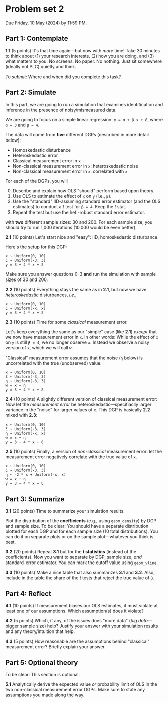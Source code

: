 # Problem set 2

Due Friday, 10 May (2024) by 11:59 PM.

## Part 1: Contemplate

**1.1** (5 points) It's that time again—but now with *more* time! Take 30 minutes to think about (1) your research interests, (2) how you are doing, and (3) what matters to you. No screens. No paper. No nothing. Just sit somewhere (ideally not PLC) quietly and think.

*To submit:* Where and when did you complete this task?

## Part 2: Simulate

In this part, we are going to run a simulation that examines identification and inference in the presence of noisy/mismeasured data. 

We are going to focus on a simple linear regression: `y = ɑ + β x + Ɛ`, where `ɑ = 3` and `β = 4`.

The data will come from **five** different DGPs (described in more detail below):

- Homoskedastic disturbance
- Heteroskedastic error
- Classical measurement error in `x`
- Non-classical measurement error in `x`: heteroskedastic noise
- Non-classical measurement error in `x`: correlated with `x`

For each of the DGPs, you will

0. Describe and explain how OLS "should" perform based upon theory.
1. Use OLS to estimate the effect of `x` on `y` (i.e., `β`).
2. Use the "standard" IID-assuming standard error estimator (and the OLS estimates) to conduct a *t* test for `β = 4`. Keep the *t* stat.
3. Repeat the test but use the het.-robust standard error estimator.

with **two** different sample sizes: 30 and 200. For each sample size, you should try to run 1,000 iterations (10,000 would be even better).

**2.1** (10 points) Let's start nice and "easy": IID, homoskedastic disturbance.

Here's the setup for this DGP:

```
x ~ Uniform(0, 10)
Ɛ ~ Uniform(-3, 3)
y = 3 + 4 * x + Ɛ
```

Make sure you answer questions 0–3 **and** run the simulation with sample sizes of 30 and 200.

**2.2** (10 points) Everything stays the same as in **2.1**, but now we have *heteroskedastic* disturbances, *i.e.*,

```
x ~ Uniform(0, 10)
Ɛ ~ Uniform(-x, x)
y = 3 + 4 * x + Ɛ
```

**2.3** (10 points) Time for some *classical* measurement error. 

Let's keep everything the same as our "simple" case (like **2.1**) *except* that we now have measurement error in `x`. In other words: While the effect of `x` on `y` is still `β = 4`, we no longer observe `x`. Instead we observe a noisy version of `x`, which we will call `w`.

"Classical" measurement error assumes that the noise (`η` below) is uncorrelated with the true (unobserved) value.

```
x ~ Uniform(0, 10)
Ɛ ~ Uniform(-3, 3)
η ~ Uniform(-3, 3)
w = x + η
y = 3 + 4 * x + Ɛ
```

**2.4** (10 points) A slightly different version of classical measurement error: Now let the *measurement error* be heteroskedastic—specifiaclly larger variance in the "noise" for larger values of `x`. This DGP is basically **2.2** mixed with **2.3**:

```
x ~ Uniform(0, 10)
Ɛ ~ Uniform(-3, 3)
η ~ Uniform(-x, x)
w = x + η
y = 3 + 4 * x + Ɛ
```

**2.5** (10 points) Finally, a version of *non-classical* measurement error: let the measurement error negatively correlate with the true value of `x`.

```
x ~ Uniform(0, 10)
Ɛ ~ Uniform(-3, 3)
η ~ -2 * x + Uniform(-x, x)
w = x + η
y = 3 + 4 * x + Ɛ
```

## Part 3: Summarize

**3.1** (20 points) Time to summarize your simulation results. 

Plot the distribution of the **coefficients** (e.g., using `geom_density`) by DGP and sample size. To be clear: You should have a separate distribution plotted for each DGP and for each sample size (10 total distributions). You can do it on separate plots or on the sample plot—whatever you think is best.

**3.2** (20 points) Repeat **3.1** but for the ***t* statistics** (instead of the coefficients). Now you want to separate by DGP, sample size, *and* standard-error estimator. You can mark the cutoff value using `geom_vline`.

**3.3** (10 points) Make a nice table that also summarizes **3.1** and **3.2**. Also, include in the table the share of the *t* tests that reject the true value of `β`.

## Part 4: Reflect

**4.1** (10 points) If measurement biases our OLS estimates, it must violate at least one of our assumptions. Which assumption(s) does it violate?

**4.2** (5 points) Which, if any, of the issues does "more data" (*big data*—bigger sample size) help? Justify your answer with your simulation results and any theory/intuition that help.

**4.3** (5 points) How reasonable are the assumptions behind "classical" measurement error? Briefly explain your answer.

## Part 5: Optional theory

To be clear: This section is optional.

**5.1** Analytically derive the expected value *or* probability limit of OLS in the two non-classical measurement error DGPs. Make sure to state any assumptions you made along the way.